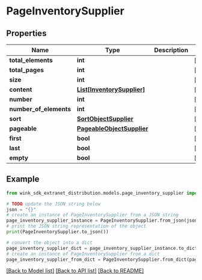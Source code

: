 # PageInventorySupplier


## Properties

Name | Type | Description | Notes
------------ | ------------- | ------------- | -------------
**total_elements** | **int** |  | [optional] 
**total_pages** | **int** |  | [optional] 
**size** | **int** |  | [optional] 
**content** | [**List[InventorySupplier]**](InventorySupplier.md) |  | [optional] 
**number** | **int** |  | [optional] 
**number_of_elements** | **int** |  | [optional] 
**sort** | [**SortObjectSupplier**](SortObjectSupplier.md) |  | [optional] 
**pageable** | [**PageableObjectSupplier**](PageableObjectSupplier.md) |  | [optional] 
**first** | **bool** |  | [optional] 
**last** | **bool** |  | [optional] 
**empty** | **bool** |  | [optional] 

## Example

```python
from wink_sdk_extranet_distribution.models.page_inventory_supplier import PageInventorySupplier

# TODO update the JSON string below
json = "{}"
# create an instance of PageInventorySupplier from a JSON string
page_inventory_supplier_instance = PageInventorySupplier.from_json(json)
# print the JSON string representation of the object
print(PageInventorySupplier.to_json())

# convert the object into a dict
page_inventory_supplier_dict = page_inventory_supplier_instance.to_dict()
# create an instance of PageInventorySupplier from a dict
page_inventory_supplier_from_dict = PageInventorySupplier.from_dict(page_inventory_supplier_dict)
```
[[Back to Model list]](../README.md#documentation-for-models) [[Back to API list]](../README.md#documentation-for-api-endpoints) [[Back to README]](../README.md)


